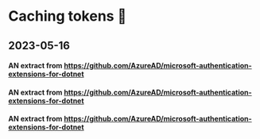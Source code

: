 # Caching tokens      :100:
## 2023-05-16  
####  AN extract from https://github.com/AzureAD/microsoft-authentication-extensions-for-dotnet
####  AN extract from https://github.com/AzureAD/microsoft-authentication-extensions-for-dotnet
####  AN extract from https://github.com/AzureAD/microsoft-authentication-extensions-for-dotnet
